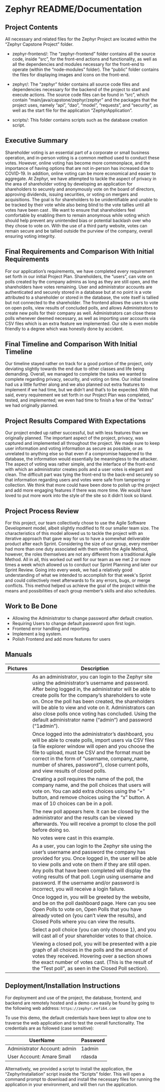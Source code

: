 # Zephyr README/Documentation

## Project Contents
All necessary and related files for the Zephyr Project are located within the “Zephyr Capstone Project” folder.
	
- zephyr-frontend/: The “zephyr-frontend” folder contains all the source code, inside “src”, for the front-end actions and functionality, as well as all the dependencies and modules necessary for the front-end to operate (within the “node-modules” folder). The “public” folder contains the files for displaying images and icons on the front-end.

- zephyr/: The “zephyr” folder contains all source code files and dependencies necessary for the backend of the project to start and execute actions. The source code files can be found in “src”, which contain “main/java/capstone/zephyr/zephyr” and the packages that the project uses, namely “api”, “dao”, “model”, “requests”, and “security”, as well as the start file for the application “ZephyrApplication”. 

- scripts/: This folder contains scripts such as the database creation script.

## Executive Summary

Shareholder voting is an essential part of a corporate or small business operation, and in-person voting is a common method used to conduct these votes. However, online voting has become more commonplace, and the importance of having options that are not in-person has increased due to COVID-19. In addition, online voting can be more economical and easier to aggregate. At Zephyr, we have attempted to tackle the aspect of privacy in the area of shareholder voting by developing an application for shareholders to securely and anonymously vote on the board of directors, approving dividends, issuing securities, or voting on mergers and acquisitions. The goal is for shareholders to be unidentifiable and unable to be tracked by their vote while also being blind to the vote tallies until all votes have been cast . We want to ensure that shareholders feel comfortable by enabling them to remain anonymous while voting which should help prevent any unintended bias or potential backlash over who they chose to vote on. With the use of a third party website, votes can remain secure and be tallied outside the purview of the company, overall ensuring voting integrity.

## Final Requirements and Comparison With Initial Requirements

For our application’s requirements, we have completed every requirement set forth in our initial Project Plan. Shareholders, the “users”, can vote on polls created by the company admins as long as they are still open, and the shareholders have votes remaining. User and administrator accounts are authenticated and securely stored in a database but at no point is a vote attributed to a shareholder or stored in the database, the vote itself is tallied but not connected to the shareholder. The frontend allows the users to vote on open polls, view results of concluded polls, and allows Administrators to create new polls for their company as well. Administrators can close these polls whenever deemed necessary, as well as importing user accounts via CSV files which is an extra feature we implemented. Our site is even mobile friendly to a degree which was honestly done by accident.

## Final Timeline and Comparison With Initial Timeline

Our timeline stayed rather on track for a good portion of the project, only deviating slightly towards the end due to other classes and life being demanding. Overall, we managed to complete the tasks we wanted to complete regarding privacy, security, and voting on time. Our initial timeline had us a little further along and we also planned out extra features to implement if we had time, but we didn’t and that’s to be expected. With that said, every requirement we set forth in our Project Plan was completed, tested, and implemented; we even had time to finish a few of the “extras” we had originally planned.

## Project Results Compared With Expectations

Our project ended up rather successful, but with less features than we originally planned. The important aspect of the project, privacy, was captured and implemented all throughout the project. We made sure to keep user information and voting information as secure as possible, or as unrelated to anything else so that even if a compromise happened to the database, the information would essentially be meaningless to the attacker. The aspect of voting was rather simple, and the interface of the front-end with which an administrator creates polls and a user votes is elegant and clean. The difficult part was tying the front-end to the back-end securely so that information regarding users and votes were safe from tampering or collection. We think that more could have been done to polish up the project and add more engaging features if there was more time. We would have loved to put more work into the style of the site so it didn’t look so bland.

## Project Process Review

For this project, our team collectively chose to use the Agile Software Development model, albeit slightly modified to fit our smaller team size. The characteristics of this model allowed us to tackle the project with an iterative approach that gave way for us to have a somewhat deliverable product after each Sprint. Considering the size of our group, every member had more than one duty associated with them within the Agile Method, however, the roles themselves are not any different from a traditional Agile Method. All in all, this worked out well for our team as we met 2 or more times a week which allowed us to conduct our Sprint Planning and later our Sprint Review. Going into every week, we had a relatively good understanding of what we intended to accomplish for that week's Sprint and could collectively meet afterwards to fix any errors, bugs, or merge conflicts. This method helped us achieve the goal of the project within the means and possibilities of each group member’s skills and also schedules.

## Work to Be Done

- Allowing the Administrator to change password after default creation.
- Requiring Users to change default password upon first login.
- Frontend error handling and reporting.
- Implement a log system.
- Polish Frontend and add more features for users

## Manuals

| Pictures | Description |
| ------ | ------ |
|  | As an administrator, you can login to the Zephyr site using the administrator’s username and password. After being logged in, the administrator will be able to create polls for the company’s shareholders to vote on. Once the poll has been created, the shareholders will be able to view and vote on it. Administrators can also close polls once voting has concluded. Using the default administrator name (“admin”) and password (“1admin”). |
|  | Once logged into the administrator’s dashboard, you will be able to create polls, import users via CSV files (a file explorer window will open and you choose the file to upload, must be CSV and the format must be correct in the form of “username, company_name, number of shares, password”), close current polls, and view results of closed polls. |
|  | Creating a poll requires the name of the poll, the company name, and the poll choices that users will vote on. You can add extra choices using the “+” button, and remove choices using the “x” button. A max of 10 choices can be in a poll. |
|  | The new poll appears here. It can be closed by the administrator and the results can be viewed afterwards. You will receive a prompt to close the poll before doing so. |
|  | No votes were cast in this example. |
|  | As a user, you can login to the Zephyr site using the user’s username and password the company has provided for you. Once logged in, the user will be able to view polls and vote on them if they are still open. Any polls that have been completed will display the voting results of that poll. Login using username and password. If the username and/or password is incorrect, you will receive a login failure. |
|  | Once logged in, you will be greeted by the website, and be on the poll dashboard page. Here can you see Open Polls to vote on, Open Polls that you have already voted on (you can’t view the results), and Closed Polls where you can view the results. |
|  | Select a poll choice (you can only choose 1), and you will cast all of your shareholder votes to that choice. |
|  | Viewing a closed poll, you will be presented with a pie graph of all choices in the polls and the amount of votes they received. Hovering over a section shows the exact number of votes cast. (This is the result of the “Test poll”, as seen in the Closed Poll section). |

## Deployment/Installation Instructions
For deployment and use of the project, the database, frontend, and backend are remotely hosted and a demo can easily be found by going to the following web address: 
    ```
    https://zephyr.refi64.com
    ```
    
To use this demo, the default credentials have been kept to allow one to traverse the web application and to test the overall functionality. The credentials are as followed (case sensitive):
    
| UserName | Password |
| ------ | ------ |
|Administrator Account: admin | 1admin |
|User Account: Amare Small | rdasda |

Alternatively, we provided a script to install the application, the “ZephyrInstallation” script inside the “Scripts” folder. This will open a command prompt to download and install the necessary files for running the application in your environment, and will then run the application. 